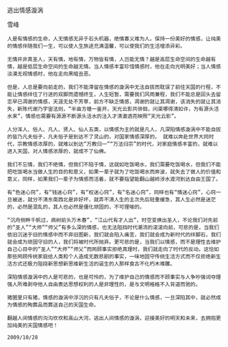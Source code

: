 逃出情感漩涡

雪峰


    人是有情感的生命，人无情感无异于石头机器，绝情寡义难为人。保持一份美好的情感，让纯美的情感伴随我们一生，可以使人生旅途充满温馨，可以使我们的生活增添异彩。

    无情并非真圣人，天有情，地有情，万物皆有情，人岂能无情？越是高层生命空间的生命越有情，越是低层生命空间的生命越无情。当人情感丰富珍惜情感时，他在走向光明美好；当人情感淡漠无视情感时，他在走向黑暗丑恶。

    但是，人总是要向前走的，我们不能滞留在情感的漩涡中无法自拔而耽误了前往天国的行程，不能让情感绊住了行进的双脚而遗憾终生，人生短暂，需要我们风雨兼程，我们不能总是回头去留恋早已凋谢的情感，天涯无处不芳草，前方不缺乏情感，凋谢的就让其凋谢，该消失的就让其消失，新陈代谢乃宇宙法则，“半亩方塘一鉴开，天光云影共徘徊，问渠哪得清如许，为有源头活水来”，情感也需要有源源不断源头活水的注入才清澈透亮映照“天光云影”。

    人分浑人、俗人、凡人、贤人、仙人五类，以情感为主的就是凡人，凡深陷情感漩涡中不能自拔的皆乃凡夫俗子，凡夫俗子是到达不了灵山的，对国家情感深厚的， 就难以奔赴世界大同时代，宗教情感浓厚的，就难以到达“万教归一”“万法归宗”的时代，对家庭情感丰富的，就难以进入天国，对人情感浓厚的，就成不了仙佛。

    我们不忘情，我们不绝情，但我们不陷于情，这就如吃饭喝水，我们需要吃饭喝水，但我们不能把吃饭喝水当做人生的目的和意义，如果一辈子就为了吃饭喝水而奔波，就失去了做人的价值和意义，同样，如果我们一辈子为情感而活着，就不要指望能翻山越岭涉水渡河到达自由王国了。

    有“色迷心窍”，有“钱迷心窍”，有“权迷心窍”，有“名迷心窍”，同样也有“情迷心窍”，心窍一旦被迷，就分不清东南西北是非好坏，就弄不清人生的主次先后轻重缓急，其人生必然是迷茫的，必然是混乱的，其人也必然是僵化顽固的，不可理喻的。

    “沉舟侧畔千帆过，病树前头万木春”，“江山代有才人出”，时空变换出圣人，不论我们对先前的“圣人”“大师”“师父”有多么深的情感，也无法阻挡时代潮流的滚滚向前，可悲的是，当我们依旧沉迷于旧的情感中而不弃旧图新，我们就会陷入痛苦，我们就会成为新时代的绊脚石，我们就会成为顽固守旧的人，我们将被时代所抛弃。更可悲的是，当我们以情感，而不是理性去维护自己心目中的“圣人”“大师”“师父”而罔顾事实拒绝真理时，我们就走向了时代的反动。这恰如那些罔顾传统家庭给人类和个人造成无数悲剧的事实，一味地固守传统生活方式而不仅拒绝新生活方式还极力阻挠新思想新思维新生活的诞生的人那样食古不化朽木难雕。

    深陷情感漩涡中的人是可悲的，也是可怜的，为了维护自己的情感而不顾事实与人争吵强词夺理强人所难剥夺他人自由表达思想权利的人是非理性的，是与文明格格不入背道而驰的。

    猪圈里只有猪，情感的漩涡中浮沉的只有凡夫俗子，不论是什么情感，一旦深陷其中，就必然成为情感的殉葬品而葬送自己的天国生命。

    翻越人间情感的沟沟坎坎和高山大河，逃出人间情感的漩涡，迎接美好的明天和未来，去拥抱更加纯美的天国情感吧！

    2009/10/28



